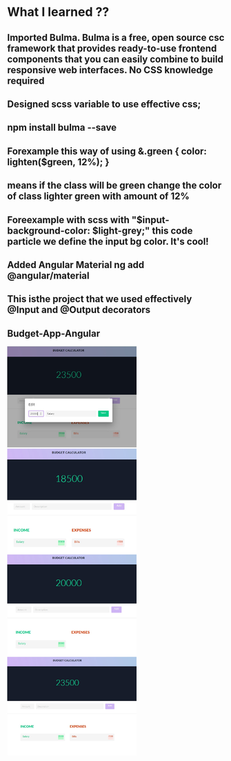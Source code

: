 # What I learned ??

## Imported Bulma. Bulma is a free, open source csc framework that provides ready-to-use frontend components that you can easily combine to build responsive web interfaces. No CSS knowledge required <br>
## Designed scss variable to use effective css;
## npm install bulma --save
## Forexample this way of using  &.green { color: lighten($green, 12%); }
## means if the class will be green change the color of class lighter green with amount of 12%
## Foreexample with scss with "$input-background-color: $light-grey;" this code particle we define the input bg color. It's cool!
## Added Angular Material ng add @angular/material 
## This isthe project that we used effectively @Input and @Output decorators

 ## Budget-App-Angular
  <img
  src="\src\assets\1.jpeg"
  alt="budget-app"
  title="Optional title"
  style="display: inline-block; margin: 0 auto; max-width: 300px">
  <img
  src="src\assets\2.jpeg"
  alt="budget-app"
  title="Optional title"
  style="display: inline-block; margin: 0 auto; max-width: 300px">
  <img
  src="src\assets\3.jpeg"
  alt="budget-app"
  title="Optional title"
  style="display: inline-block; margin: 0 auto; max-width: 300px">
  <img
  src="src\assets\4.jpeg"
  alt="budget-app"
  title="Optional title"
  style="display: inline-block; margin: 0 auto; max-width: 300px">

